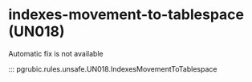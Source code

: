 # indexes-movement-to-tablespace (UN018)

Automatic fix is not available

::: pgrubic.rules.unsafe.UN018.IndexesMovementToTablespace

